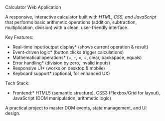 Calculator Web Application 

A responsive, interactive calculator built with *HTML, CSS, and JavaScript* that performs basic arithmetic operations (addition, subtraction, multiplication, division) with a clean, user-friendly interface.  

Key Features:
- Real-time input/output display* (shows current operation & result)  
- Event-driven logic* (button clicks trigger calculations)  
- Mathematical operations* (+, -, ×, ÷, clear, backspace, equals)  
- Error handling* (division by zero, invalid inputs)  
- Responsive UI* (works on desktop & mobile)  
- Keyboard support* (optional, for enhanced UX)  

Tech Stack:  
- Frontend:* HTML5 (semantic structure), CSS3 (Flexbox/Grid for layout), JavaScript (DOM manipulation, arithmetic logic)  

A practical project to master DOM events, state management, and UI design.  

